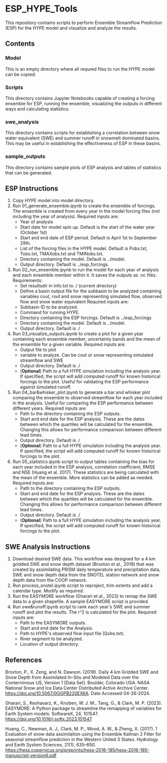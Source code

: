 # ESP_HYPE_Tools
This repository contains scripts to perform Ensemble Streamflow Prediction (ESP) for the HYPE model and visualize and analyze the results.  

## Contents
### Model  
This is an empty directory where all requred files to run the HYPE model can be copied. 

### Scripts
This directory contains Jupyter Notebooks capable of creating a forcing ensemble for ESP, running the ensemble, visualizing the outputs in different ways and calculating statistics. 

### swe_analysis
This directory contains scripts for establishing a correlation between snow water equivalent (SWE) and summer runoff in snowmelt dominated basins. This may be useful in establishing the effectiveness of ESP in these basins. 

### sample_outputs
This directory contains sample plots of ESP analysis and tables of statistics that can be generated.

## ESP Instructions
1. Copy HYPE model into model directory.
2. Run 01_generate_ensemble.ipynb to create the ensemble of forcings. The ensemble is created from every year in the model forcing files (not including the year of analysis). Required inputs are:
   - Year of analysis
   - Start date for model spin up. Default is the start of the water year (October 1st)
   - Start and end date of ESP period. Default is April 1st to September 29th.
   - List of the forcing files in the HYPE model. Default is Pobs.txt, Tobs.txt, TMAXobs.txt and TMINobs.txt.
   - Directory containing the model. Default is ../model.
   - Output directory. Default is ../esp_forcings.
3. Run 02_run_ensemble.ipynb to run the model for each year of analysis and each ensemble member within it. It saves the outputs as .nc files. Requirements:
   - Set resultsdir in info.txt to ./ (current directory)
   - Define a basin output file for the subbasin to be analyzed containing variables cout, rout and snow representing simulated flow, observed flow and snow water equivalent
      Required inputs are:
   - Subbasin ID to be analyzed.
   - Command for running HYPE.
   - Directory containing the ESP forcings. Default is ../esp_forcings
   - Directory containing the model. Default is ../model.
   - Output directory. Default is ./
4. Run 03_visualize_outputs.ipynb to create a plot for a given year containing each ensemble member, uncertainty bands and the mean of the ensemble for a given variable. Required inputs are:
   - Output file to plot
   - variable to analyze. Can be cout or snow representing simulated streamflow and SWE
   - Output directory. Default is ./
   - (**Optional**) Path to a full HYPE simulation including the analysis year. If specified, the script will add computed runoff for known historical forcings to the plot. Useful for validating the ESP performance against simulated runoff.
5. Run 04_bar&whisker_plot.ipynb to generate a bar and whisker plot comparing the ensemble to observed streamflow for each year included in the analysis. Useful for comparing the ESP performance between different years. Required inputs are:
   - Path to the directory containing the ESP outputs.
   - Start and end date for the ESP analysis. These are the dates between which the quartiles will be calculated for the ensemble. Changing this allows for performance comparison between different lead times.
   - Output directory. Default is ./
   - (**Optional**) Path to a full HYPE simulation including the analysis year. If specified, the script will add computed runoff for known historical forcings to the plot.
6. Run 05_statistics.ipynb script to output tables containing the bias for each year included in the ESP analysis, correlation coefficient, RMSE and NSE (Huang et al. 2017). These statistics are being calculated with the mean of the ensemble. More statistics can be added as needed. Required inputs are:
   - Path to the directory containing the ESP outputs.
   - Start and end date for the ESP analysis. These are the dates between which the quartiles will be calculated for the ensemble. Changing this allows for performance comparison between different lead times.
   - Output directory. Default is ./
   - (**Optional**) Path to a full HYPE simulation including the analysis year. If specified, the script will add computed runoff for known historical forcings to the plot.

## SWE Analysis Instructions
1. Download desired SWE data. This workflow was designed for a 4 km gridded SWE and snow depth dataset (Broxton et al., 2019) that was created by assimilating PRISM daily temperature and precipitation data, SWE and snow depth data from the SNOTEL station network and snow depth data from the COOP network.
2. Run process_snotel.ipynb script to reproject, trim extents and add a calendar type. Modify as required.
3. Run the EASYMORE workflow (Gharari et al., 2023) to remap the SWE data to a given shapefile. A sample EASYMORE script is provided.
4. Run swe&runoff.ipynb script to rank each year's SWE and summer runoff and plot the results. The r^2 is calculated for the plot. Required inputs are:
   - Path to the EASYMORE outputs.
   - Start and end date for the Analysis.
   - Path to HYPE's observed flow input file (Qobs.txt).
   - River segment to be analyzed.
   - Location of output directory. 

## References
Broxton, P., X. Zeng, and N. Dawson. (2019). Daily 4 km Gridded SWE and Snow Depth from Assimilated In-Situ and Modeled Data over the Conterminous US, Version 1 [Data Set]. Boulder, Colorado USA. NASA National Snow and Ice Data Center Distributed Active Archive Center. https://doi.org/10.5067/0GGPB220EX6A. Date Accessed 04-26-2024.

Gharari, S., Keshavarz, K., Knoben, W. J. M., Tang, G., & Clark, M. P. (2023). EASYMORE: A Python package to streamline the remapping of variables for Earth System models. SoftwareX, 24, 101547. https://doi.org/10.1016/j.softx.2023.101547

Huang, C., Newman, A. J., Clark, M. P., Wood, A. W., & Zheng, X. (2017). 1 Evaluation of snow data assimilation using the Ensemble Kalman 2 Filter for seasonal streamflow prediction in the Western United 3 States. Hydrology and Earth System Sciences, 21(1), 635–650. https://hess.copernicus.org/preprints/hess-2016-185/hess-2016-185-manuscript-version6.pdf


   

